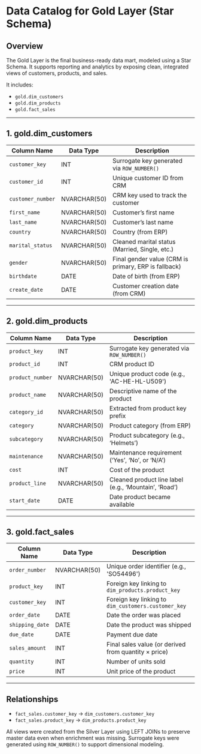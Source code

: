 # Data Catalog for Gold Layer (Star Schema)

## Overview
The Gold Layer is the final business-ready data mart, modeled using a Star Schema.
It supports reporting and analytics by exposing clean, integrated views of customers, products, and sales.

It includes:
- `gold.dim_customers`
- `gold.dim_products`
- `gold.fact_sales`

---

## 1. gold.dim_customers

| Column Name       | Data Type     | Description                                                                 |
|-------------------|---------------|-----------------------------------------------------------------------------|
| `customer_key`    | INT           | Surrogate key generated via `ROW_NUMBER()`                                 |
| `customer_id`     | INT           | Unique customer ID from CRM                                                |
| `customer_number` | NVARCHAR(50)  | CRM key used to track the customer                                         |
| `first_name`      | NVARCHAR(50)  | Customer’s first name                                                      |
| `last_name`       | NVARCHAR(50)  | Customer’s last name                                                       |
| `country`         | NVARCHAR(50)  | Country (from ERP)                                                         |
| `marital_status`  | NVARCHAR(50)  | Cleaned marital status (Married, Single, etc.)                             |
| `gender`          | NVARCHAR(50)  | Final gender value (CRM is primary, ERP is fallback)                       |
| `birthdate`       | DATE          | Date of birth (from ERP)                                                   |
| `create_date`     | DATE          | Customer creation date (from CRM)                                          |

---

## 2. gold.dim_products

| Column Name       | Data Type     | Description                                                                 |
|-------------------|---------------|-----------------------------------------------------------------------------|
| `product_key`     | INT           | Surrogate key generated via `ROW_NUMBER()`                                 |
| `product_id`      | INT           | CRM product ID                                                              |
| `product_number`  | NVARCHAR(50)  | Unique product code (e.g., 'AC-HE-HL-U509')                                 |
| `product_name`    | NVARCHAR(50)  | Descriptive name of the product                                             |
| `category_id`     | NVARCHAR(50)  | Extracted from product key prefix                                           |
| `category`        | NVARCHAR(50)  | Product category (from ERP)                                                 |
| `subcategory`     | NVARCHAR(50)  | Product subcategory (e.g., ‘Helmets’)                                       |
| `maintenance`     | NVARCHAR(50)  | Maintenance requirement (‘Yes’, ‘No’, or ‘N/A’)                             |
| `cost`            | INT           | Cost of the product                                                         |
| `product_line`    | NVARCHAR(50)  | Cleaned product line label (e.g., ‘Mountain’, ‘Road’)                       |
| `start_date`      | DATE          | Date product became available                                               |

---

## 3. gold.fact_sales

| Column Name       | Data Type     | Description                                                                 |
|-------------------|---------------|-----------------------------------------------------------------------------|
| `order_number`    | NVARCHAR(50)  | Unique order identifier (e.g., 'SO54496')                                   |
| `product_key`     | INT           | Foreign key linking to `dim_products.product_key`                           |
| `customer_key`    | INT           | Foreign key linking to `dim_customers.customer_key`                         |
| `order_date`      | DATE          | Date the order was placed                                                   |
| `shipping_date`   | DATE          | Date the product was shipped                                                |
| `due_date`        | DATE          | Payment due date                                                            |
| `sales_amount`    | INT           | Final sales value (or derived from quantity × price)                        |
| `quantity`        | INT           | Number of units sold                                                        |
| `price`           | INT           | Unit price of the product                                                   |

---

## Relationships

- `fact_sales.customer_key` → `dim_customers.customer_key`
- `fact_sales.product_key` → `dim_products.product_key`

All views were created from the Silver Layer using LEFT JOINs to preserve master data even when enrichment was missing. Surrogate keys were generated using `ROW_NUMBER()` to support dimensional modeling.
